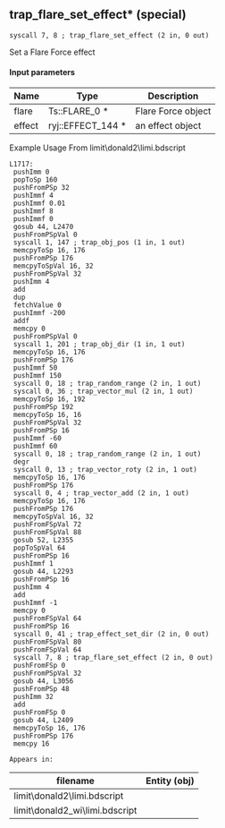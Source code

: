 ## trap_flare_set_effect* (special)

`syscall 7, 8 ; trap_flare_set_effect (2 in, 0 out)`

Set a Flare Force effect

#### Input parameters
| Name | Type | Description
|------|------|------------
| flare   | Ts::FLARE_0 *   | Flare Force object
| effect   | ryj::EFFECT_144 *   | an effect object


Example Usage From limit\donald2\limi.bdscript
```plaintext
L1717:
 pushImm 0
 popToSp 160
 pushFromPSp 32
 pushImmf 4
 pushImmf 0.01
 pushImmf 8
 pushImmf 0
 gosub 44, L2470
 pushFromPSpVal 0
 syscall 1, 147 ; trap_obj_pos (1 in, 1 out)
 memcpyToSp 16, 176
 pushFromPSp 176
 memcpyToSpVal 16, 32
 pushFromPSpVal 32
 pushImm 4
 add 
 dup 
 fetchValue 0
 pushImmf -200
 addf 
 memcpy 0
 pushFromPSpVal 0
 syscall 1, 201 ; trap_obj_dir (1 in, 1 out)
 memcpyToSp 16, 176
 pushFromPSp 176
 pushImmf 50
 pushImmf 150
 syscall 0, 18 ; trap_random_range (2 in, 1 out)
 syscall 0, 36 ; trap_vector_mul (2 in, 1 out)
 memcpyToSp 16, 192
 pushFromPSp 192
 memcpyToSp 16, 16
 pushFromPSpVal 32
 pushFromPSp 16
 pushImmf -60
 pushImmf 60
 syscall 0, 18 ; trap_random_range (2 in, 1 out)
 degr 
 syscall 0, 13 ; trap_vector_roty (2 in, 1 out)
 memcpyToSp 16, 176
 pushFromPSp 176
 syscall 0, 4 ; trap_vector_add (2 in, 1 out)
 memcpyToSp 16, 176
 pushFromPSp 176
 memcpyToSpVal 16, 32
 pushFromFSpVal 72
 pushFromFSpVal 88
 gosub 52, L2355
 popToSpVal 64
 pushFromPSp 16
 pushImmf 1
 gosub 44, L2293
 pushFromPSp 16
 pushImm 4
 add 
 pushImmf -1
 memcpy 0
 pushFromFSpVal 64
 pushFromPSp 16
 syscall 0, 41 ; trap_effect_set_dir (2 in, 0 out)
 pushFromFSpVal 80
 pushFromFSpVal 64
 syscall 7, 8 ; trap_flare_set_effect (2 in, 0 out)
 pushFromFSp 0
 pushFromPSpVal 32
 gosub 44, L3056
 pushFromPSp 48
 pushImm 32
 add 
 pushFromFSp 0
 gosub 44, L2409
 memcpyToSp 16, 176
 pushFromPSp 176
 memcpy 16
```





	Appears in:
| filename | Entity (obj)
|----------|-------------
| limit\donald2\limi.bdscript       |           
| limit\donald2_wi\limi.bdscript       |           



